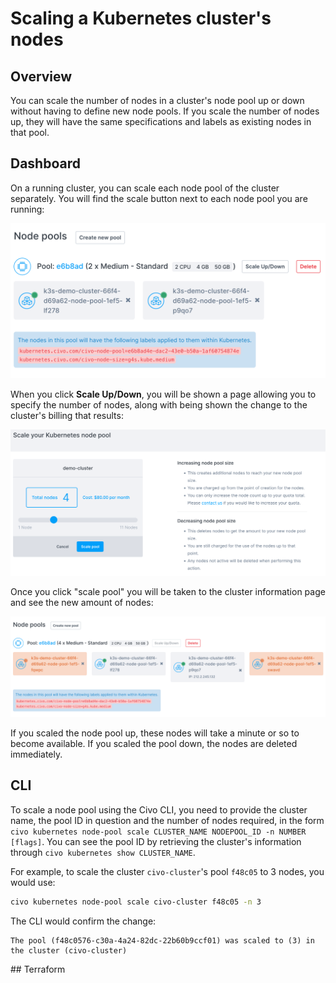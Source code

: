 # Scaling a Kubernetes cluster's nodes

## Overview

You can scale the number of nodes in a cluster's node pool up or down without having to define new node pools. If you scale the number of nodes up, they will have the same specifications and labels as existing nodes in that pool.

## Dashboard

On a running cluster, you can scale each node pool of the cluster separately. You will find the scale button next to each node pool you are running:

![Node pools information](node_pools.png)

When you click **Scale Up/Down**, you will be shown a page allowing you to specify the number of nodes, along with being shown the change to the cluster's billing that results:

![Node pool scale slider page](node_pool_scale.png)

Once you click "scale pool" you will be taken to the cluster information page and see the new amount of nodes:

![Added nodes](added_nodes.png)

If you scaled the node pool up, these nodes will take a minute or so to become available. If you scaled the pool down, the nodes are deleted immediately.

## CLI

To scale a node pool using the Civo CLI, you need to provide the cluster name, the pool ID in question and the number of nodes required, in the form `civo kubernetes node-pool scale CLUSTER_NAME NODEPOOL_ID -n NUMBER [flags]`. You can see the pool ID by retrieving the cluster's information through `civo kubernetes show CLUSTER_NAME`.

For example, to scale the cluster `civo-cluster`'s pool `f48c05` to 3 nodes, you would use:

```bash
civo kubernetes node-pool scale civo-cluster f48c05 -n 3
```

The CLI would confirm the change:

```console
The pool (f48c0576-c30a-4a24-82dc-22b60b9ccf01) was scaled to (3) in the cluster (civo-cluster)
```

## Terraform

